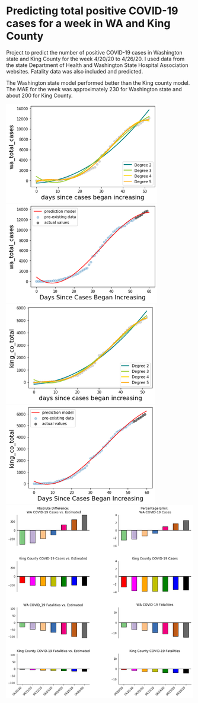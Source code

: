 # Predicting total positive COVID-19 cases for a week in WA and King County
Project to predict the number of positive COVID-19 cases in Washington state and King County for the week 4/20/20 to 4/26/20. I used
data from the state Department of Health and Washington State Hospital Association websites. Fatality data was also included and 
predicted. 

The Washington state model performed better than the King county model. The MAE for the week was approximately 230 for Washington state
and about 200 for King County. 

![](https://github.com/kenp8842/wa_covid_predict_week/blob/master/wa_covid_polynomial_fit.png)
![](https://github.com/kenp8842/wa_covid_predict_week/blob/master/wa_covid_results.png)
![](https://github.com/kenp8842/wa_covid_predict_week/blob/master/kingco_covid_poly_fit.png)
![](https://github.com/kenp8842/wa_covid_predict_week/blob/master/kingco_covid_results.png)
![](https://github.com/kenp8842/wa_covid_predict_week/blob/master/covid_results_graphs.png)
